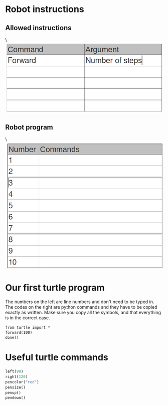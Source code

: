 # Robot instructions

## Allowed instructions

\ ![allowed instructions](instructions_table.png)

## Robot program

\ ![robot program](program_table.png)

# Our first turtle program

The numbers on the left are line numbers and don't need to be typed in.
The codes on the right are python commands and they have to be copied exactly as written. Make sure you copy all the symbols, and that everything is in the correct case.

~~~ { .python .numberLines }
from turtle import *
forward(100)
done()
~~~

# Useful turtle commands

~~~ python
left(90)
right(120)
pencolor("red")
pensize()
penup()
pendown()
~~~

